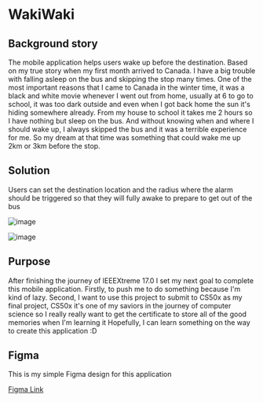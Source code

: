 # WakiWaki

## Background story
The mobile application helps users wake up before the destination.
Based on my true story when my first month arrived to Canada. I have a big trouble with falling asleep on the bus and skipping the stop many times. 
One of the most important reasons that I came to Canada in the winter time, it was a black and white movie whenever I went out from home, usually at 6 to go to school, it was too dark outside and even when I got back home the sun it's hiding somewhere already. 
From my house to school it takes me 2 hours so I have nothing but sleep on the bus. And without knowing when and where I should wake up, I always skipped the bus and it was a terrible experience for me.
So my dream at that time was something that could wake me up 2km or 3km before the stop.

## Solution
Users can set the destination location and the radius where the alarm should be triggered so that they will fully awake to prepare to get out of the bus

![image](https://github.com/biradon/Waki-Waki/assets/61044654/ea4679c9-1529-4a89-8696-ebe0aeb85436)

![image](https://github.com/biradon/Waki-Waki/assets/61044654/c927570e-9c68-4999-be80-366c5d66f22a)

## Purpose
After finishing the journey of IEEEXtreme 17.0 I set my next goal to complete this mobile application. Firstly, to push me to do something because I'm kind of lazy. 
Second, I want to use this project to submit to CS50x as my final project, CS50x it's one of my saviors in the journey of computer science so I really really want to get the certificate to store all of the good memories when I'm learning it
Hopefully, I can learn something on the way to create this application :D

## Figma
This is my simple Figma design for this application

[Figma Link](https://www.figma.com/file/SRJ7PzClU4qrvFHH7xZEQH/WAKYWAKY?type=design&node-id=0%3A1&mode=design&t=G1HquGc0XRcJW3RX-1)
